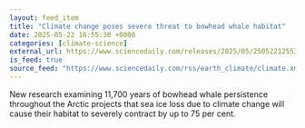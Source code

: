 ```yaml
---
layout: feed_item
title: "Climate change poses severe threat to bowhead whale habitat"
date: 2025-05-22 16:55:30 +0000
categories: [climate-science]
external_url: https://www.sciencedaily.com/releases/2025/05/250522125530.htm
is_feed: true
source_feed: "https://www.sciencedaily.com/rss/earth_climate/climate.xml"
---
```


New research examining 11,700 years of bowhead whale persistence throughout the Arctic projects that sea ice loss due to climate change will cause their habitat to severely contract by up to 75 per cent.
